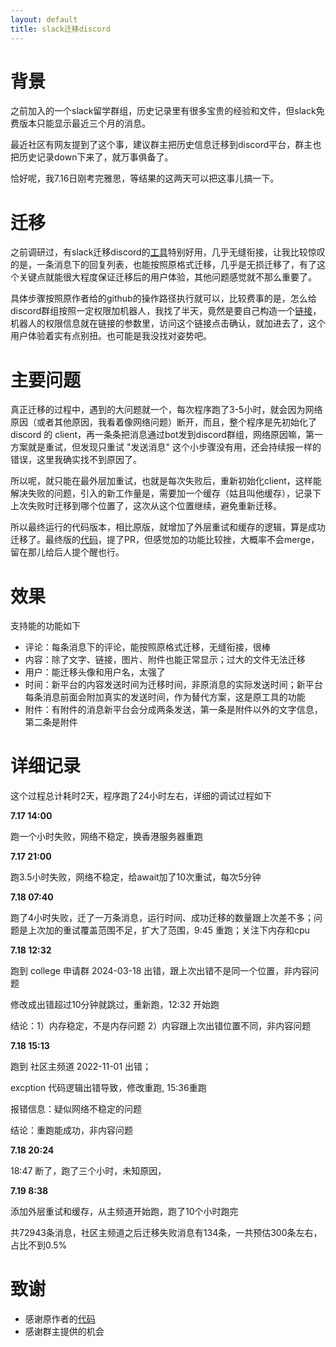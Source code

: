 ```yaml
---
layout: default
title: slack迁移discord
---
```


# 背景
之前加入的一个slack留学群组，历史记录里有很多宝贵的经验和文件，但slack免费版本只能显示最近三个月的消息。

最近社区有网友提到了这个事，建议群主把历史信息迁移到discord平台，群主也把历史记录down下来了，就万事俱备了。

恰好呢，我7.16日刚考完雅思，等结果的这两天可以把这事儿搞一下。

# 迁移
之前调研过，有slack迁移discord的[工具](https://github.com/pR0Ps/slack-to-discord)特别好用，几乎无缝衔接，让我比较惊叹的是，一条消息下的回复列表，也能按照原格式迁移，几乎是无损迁移了，有了这个关键点就能很大程度保证迁移后的用户体验，其他问题感觉就不那么重要了。

具体步骤按照原作者给的github的操作路径执行就可以，比较费事的是，怎么给discord群组按照一定权限加机器人，我找了半天，竟然是要自己构造一个[链接](https://discordapp.com/oauth2/authorize?&client_id=[your_client_id]&scope=bot&permission=[permission_integer])，机器人的权限信息就在链接的参数里，访问这个链接点击确认，就加进去了，这个用户体验着实有点别扭。也可能是我没找对姿势吧。

# 主要问题
真正迁移的过程中，遇到的大问题就一个，每次程序跑了3-5小时，就会因为网络原因（或者其他原因，我看着像网络问题）断开，而且，整个程序是先初始化了 discord 的 client，再一条条把消息通过bot发到discord群组，网络原因嘛，第一方案就是重试，但发现只重试 "发送消息" 这个小步骤没有用，还会持续报一样的错误，这里我确实找不到原因了。

所以呢，就只能在最外层加重试，也就是每次失败后，重新初始化client，这样能解决失败的问题，引入的新工作量是，需要加一个缓存（姑且叫他缓存），记录下上次失败时迁移到哪个位置了，这次从这个位置继续，避免重新迁移。 

所以最终运行的代码版本，相比原版，就增加了外层重试和缓存的逻辑，算是成功迁移了。最终版的[代码](https://github.com/wa008/slack-to-discord)，提了PR，但感觉加的功能比较挫，大概率不会merge，留在那儿给后人提个醒也行。

# 效果
支持能的功能如下
+ 评论：每条消息下的评论，能按照原格式迁移，无缝衔接，很棒
+ 内容：除了文字、链接，图片、附件也能正常显示；过大的文件无法迁移
+ 用户：能迁移头像和用户名，太强了
+ 时间：新平台的内容发送时间为迁移时间，非原消息的实际发送时间；新平台每条消息前面会附加真实的发送时间，作为替代方案，这是原工具的功能
+ 附件：有附件的消息新平台会分成两条发送，第一条是附件以外的文字信息，第二条是附件

# 详细记录
这个过程总计耗时2天，程序跑了24小时左右，详细的调试过程如下

**7.17 14:00**

跑一个小时失败，网络不稳定，换香港服务器重跑

**7.17 21:00**

跑3.5小时失败，网络不稳定，给await加了10次重试，每次5分钟

**7.18 07:40**

跑了4小时失败，迁了一万条消息，运行时间、成功迁移的数量跟上次差不多；问题是上次加的重试覆盖范围不足，扩大了范围，9:45 重跑；关注下内存和cpu

**7.18 12:32**

跑到 college 申请群 2024-03-18 出错，跟上次出错不是同一个位置，非内容问题

修改成出错超过10分钟就跳过，重新跑，12:32 开始跑

结论：1）内存稳定，不是内存问题 2）内容跟上次出错位置不同，非内容问题

**7.18 15:13**

跑到 社区主频道 2022-11-01 出错；

excption 代码逻辑出错导致，修改重跑, 15:36重跑

报错信息：疑似网络不稳定的问题

结论：重跑能成功，非内容问题

**7.18 20:24**

18:47 断了，跑了三个小时，未知原因，

**7.19 8:38**

添加外层重试和缓存，从主频道开始跑，跑了10个小时跑完

共72943条消息，社区主频道之后迁移失败消息有134条，一共预估300条左右，占比不到0.5%

# 致谢
+ 感谢原作者的[代码](https://github.com/pR0Ps/slack-to-discord)
+ 感谢群主提供的机会